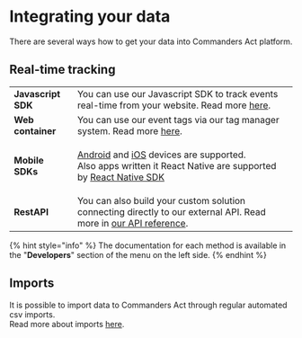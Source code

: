 # Integrating your data

There are several ways how to get your data into Commanders Act platform.

## Real-time tracking

|                    |                                                                                                                                                                                                                                                                                                 |
| ------------------ | ----------------------------------------------------------------------------------------------------------------------------------------------------------------------------------------------------------------------------------------------------------------------------------------------- |
| **Javascript SDK** | You can use our Javascript SDK to track events real-time from your website. Read more [here](../developers/tracking/javascript-sdk.md).                                                                                                                                                         |
| **Web container**  | You can use our event tags via our tag manager system. Read more [here](broken-reference).                                                                                                                                                                                                      |
| **Mobile SDKs**    | <p><a href="https://github.com/TagCommander/Android">Android</a> and <a href="https://github.com/TagCommander/pods">iOS</a> devices are supported.<br>Also apps written it React Native are supported by <a href="https://github.com/TagCommander/react-tag-commander">React Native SDK</a></p> |
| **RestAPI**        | You can also build your custom solution connecting directly to our external API. Read more in [our API reference](../features/integrations/sources/sources-catalog/http-tracking-api.md).                                                                                                       |

{% hint style="info" %}
&#x20;The documentation for each method is available in the "**Developers**" section of the menu on the left side.
{% endhint %}

## Imports

It is possible to import data to Commanders Act through regular automated csv imports.\
Read more about imports [here](broken-reference).
